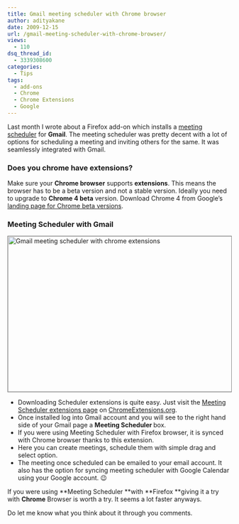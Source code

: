 ```yaml
---
title: Gmail meeting scheduler with Chrome browser
author: adityakane
date: 2009-12-15
url: /gmail-meeting-scheduler-with-chrome-browser/
views:
  - 110
dsq_thread_id:
  - 3339308600
categories:
  - Tips
tags:
  - add-ons
  - Chrome
  - Chrome Extensions
  - Google
---
```

Last month I wrote about a Firefox add-on which installs a [meeting scheduler][1] for **Gmail**. The meeting scheduler was pretty decent with a lot of options for scheduling a meeting and inviting others for the same. It was seamlessly integrated with Gmail.

### Does you chrome have extensions?

Make sure your **Chrome browser** supports **extensions**. This means the browser has to be a beta version and not a stable version. Ideally you need to upgrade to **Chrome 4 beta** version. Download Chrome 4 from Google&#8217;s <a href="http://www.google.com/landing/chrome/beta/" onclick="_gaq.push(['_trackEvent', 'outbound-article', 'http://www.google.com/landing/chrome/beta/', 'landing page for Chrome beta versions']);" >landing page for Chrome beta versions</a>.

### Meeting Scheduler with Gmail

<img class="alignnone size-full wp-image-17885" style="border: 1px solid grey" title="Gmail meeting scheduler with chrome extensions" src="http://cdn.devilsworkshop.org/files/2009/12/Gmail_meeting_scheduler_chrome_extensions1.png" alt="Gmail meeting scheduler with chrome extensions" width="550" height="350" />

  * Downloading Scheduler extensions is quite easy. Just visit the <a href="http://www.chromeextensions.org/other/meeting-scheduler-for-gmail/" onclick="_gaq.push(['_trackEvent', 'outbound-article', 'http://www.chromeextensions.org/other/meeting-scheduler-for-gmail/', 'Meeting Scheduler extensions page']);" >Meeting Scheduler extensions page</a> on <a href="http://www.chromeextensions.org" onclick="_gaq.push(['_trackEvent', 'outbound-article', 'http://www.chromeextensions.org', 'ChromeExtensions.org']);" >ChromeExtensions.org</a>.
  * Once installed log into Gmail account and you will see to the right hand side of your Gmail page a **Meeting Scheduler <span style="font-weight: normal">box.</span>**
  * **<span style="font-weight: normal">If you were using </span><span style="font-weight: normal">Meeting Scheduler</span><span style="font-weight: normal"> with </span><span style="font-weight: normal">Firefox</span><span style="font-weight: normal"> browser, it is synced with </span><span style="font-weight: normal">Chrome</span><span style="font-weight: normal"> browser thanks to this extension.</span>**
  * Here you can create meetings, schedule them with simple drag and select option.
  * The meeting once scheduled can be emailed to your email account. It also has the option for syncing meeting scheduler with Google Calendar using your Google account. 😉

If you were using **Meeting Scheduler **with **Firefox **giving it a try with **Chrome** Browser is worth a try. It seems a lot faster anyways.

Do let me know what you think about it through you comments.

 [1]: http://devilsworkshop.org/mozilla-firefox-add-on-for-scheduling-meetings-on-gmail/
